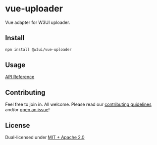 # vue-uploader

Vue adapter for W3UI uploader.

## Install

```sh
npm install @w3ui/vue-uploader
```

## Usage

[API Reference](https://github.com/web3-storage/w3ui/blob/main/docs/vue-uploader.md)

## Contributing

Feel free to join in. All welcome. Please read our [contributing guidelines](https://github.com/web3-storage/w3ui/blob/main/CONTRIBUTING.md) and/or [open an issue](https://github.com/web3-storage/w3ui/issues)!

## License

Dual-licensed under [MIT + Apache 2.0](https://github.com/web3-storage/w3ui/blob/main/LICENSE.md)
